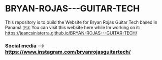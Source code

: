 # BRYAN-ROJAS---GUITAR-TECH
This repository is to build the Website for Bryan Rojas
Guitar Tech based in Panamá 🇵🇦 
You can visit this website here while Im working on it: https://jeancsinisterra.github.io/BRYAN-ROJAS---GUITAR-TECH/
### Social media --> https://www.instagram.com/bryanrojasguitartech/
